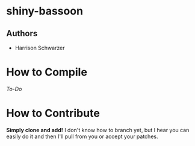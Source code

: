 # shiny-bassoon

## Authors
- Harrison Schwarzer

# How to Compile 
_To-Do_

# How to Contribute
__Simply clone and add!__
I don't know how to branch yet, but I hear you can easily do it and
then I'll pull from you or accept your patches.
